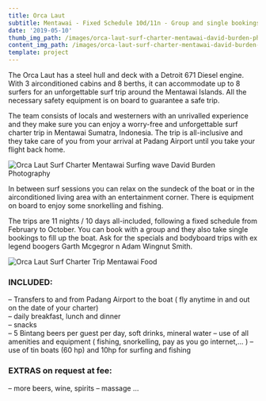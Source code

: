 ```yaml
---
title: Orca Laut
subtitle: Mentawai - Fixed Schedule 10d/11n - Group and single bookings
date: '2019-05-10'
thumb_img_path: /images/orca-laut-surf-charter-mentawai-david-burden-photo-14.jpg
content_img_path: /images/orca-laut-surf-charter-mentawai-david-burden-photo-17.jpg
template: project
---
```

The Orca Laut has a steel hull and deck with a Detroit 671 Diesel engine. With 3 airconditioned cabins and 8 berths, it can accommodate up to 8 surfers for an unforgettable surf trip around the Mentawai Islands. All the necessary safety equipment is on board to guarantee a safe trip.

The team consists of locals and westerners with an unrivalled experience and they make sure you can enjoy a worry-free and unforgettable surf charter trip in Mentawai Sumatra, Indonesia. The trip is all-inclusive and they take care of you from your arrival at Padang Airport until you take your flight back home.

![Orca Laut Surf Charter Mentawai Surfing wave David Burden Photography](/images/orca-laut-surf-charter-mentawai-david-burden-photo-18.jpg "Orca Laut Surf Charter Mentawai Surfing wave David Burden Photography")

In between surf sessions you can relax on the sundeck of the boat or in the airconditioned living area with an entertainment corner. There is equipment on board to enjoy some snorkelling and fishing.

The trips are 11 nights / 10 days all-included, following a fixed schedule from February to October. You can book with a group and they also take single bookings to fill up the boat. Ask for the specials and bodyboard trips with ex legend boogers Garth Mcgegror n Adam Wingnut Smith.

![Orca Laut Surf Charter Trip Mentawai Food](/images/orca-laut-surf-charter-mentawai-david-burden-photo-8.jpg "Orca Laut Surf Charter Mentawai Food")

### INCLUDED:

– Transfers to and from Padang Airport to the boat ( fly anytime in and out on the date of your charter)\
– daily breakfast, lunch and dinner\
– snacks \
– 5 Bintang beers per guest per day, soft drinks, mineral water
– use of all amenities and equipment ( fishing, snorkelling, pay as you go internet,… )
– use of tin boats (60 hp) and 10hp for surfing and fishing

### EXTRAS on request at fee:

– more beers, wine, spirits – massage
…

